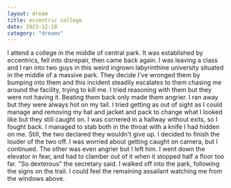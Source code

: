```yaml
---
layout: dream
title: eccentric college
date: 2023-12-18
category: "dreams"
---
```


I attend a college in the middle of central park. It was established by eccentrics, fell into disrepair, then came back again.
I was leaving a class and I ran into two guys in this weird ingrown labyrinthine university situated in the middle of a massive park. They decide I've wronged them by bumping into them and this incident steadily escalates to them chasing me around the facility, trying to kill me.
I tried reasoning with them but they were not having it. Beating them back only made them angrier. I ran away but they were always hot on my tail. I tried getting as out of sight as I could manage and removing my hat and jacket and pack to change what I looked like but they still caught on. 
I was cornered in a hallway without exits, so I fought back. I managed to stab both in the throat with a knife I had hidden on me. Still, the two declared they wouldn't give up. I decided to finish the louder of the two off. I was worried about getting caught on camera, but I continued. The other was even angrier but I left him. I went down the elevator in fear, and had to clamber out of it when it stopped half a floor too far. "So dexterous" the secretary said. 
I walked off into the park, following the signs on the trail. I could feel the remaining assailant watching me from the windows above.